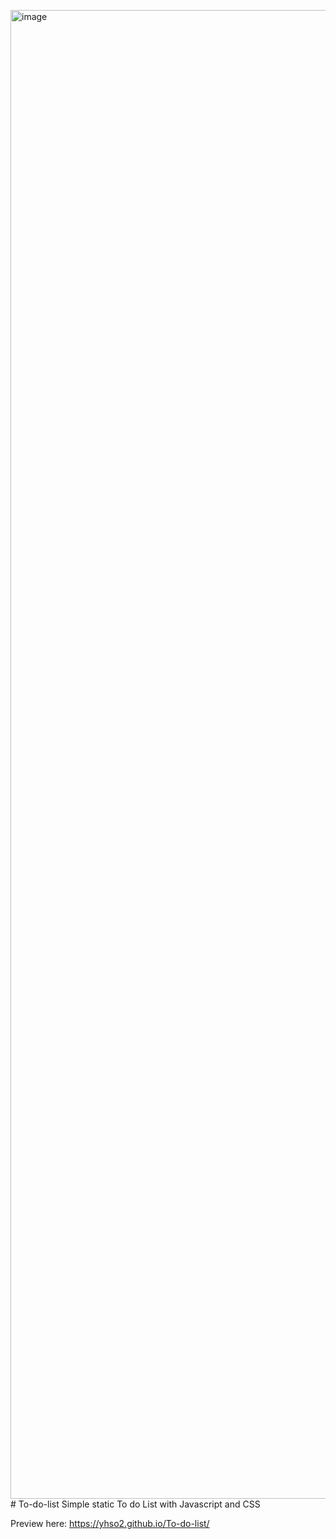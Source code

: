 <img width="1188" height="2382" alt="image" src="https://github.com/user-attachments/assets/06142b48-370d-49ab-ab5d-3c5d77ad4d1b" /># To-do-list
Simple static To do List with Javascript and CSS

Preview here:
https://yhso2.github.io/To-do-list/
